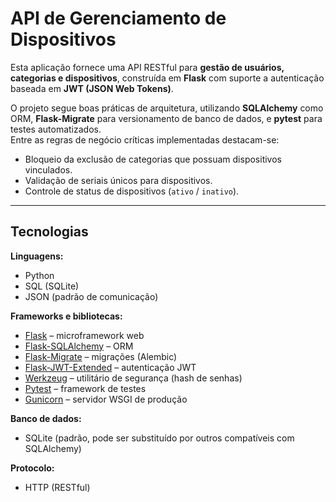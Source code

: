 # API de Gerenciamento de Dispositivos

Esta aplicação fornece uma API RESTful para **gestão de usuários, categorias e dispositivos**, construída em **Flask** com suporte a autenticação baseada em **JWT (JSON Web Tokens)**.  

O projeto segue boas práticas de arquitetura, utilizando **SQLAlchemy** como ORM, **Flask-Migrate** para versionamento de banco de dados, e **pytest** para testes automatizados.  
Entre as regras de negócio críticas implementadas destacam-se:  

- Bloqueio da exclusão de categorias que possuam dispositivos vinculados.  
- Validação de seriais únicos para dispositivos.  
- Controle de status de dispositivos (`ativo` / `inativo`).  

---

## Tecnologias

**Linguagens:**  
- Python  
- SQL (SQLite)  
- JSON (padrão de comunicação)  

**Frameworks e bibliotecas:**  
- [Flask](https://flask.palletsprojects.com/) – microframework web  
- [Flask-SQLAlchemy](https://flask-sqlalchemy.palletsprojects.com/) – ORM  
- [Flask-Migrate](https://flask-migrate.readthedocs.io/) – migrações (Alembic)  
- [Flask-JWT-Extended](https://flask-jwt-extended.readthedocs.io/) – autenticação JWT  
- [Werkzeug](https://werkzeug.palletsprojects.com/) – utilitário de segurança (hash de senhas)  
- [Pytest](https://docs.pytest.org/) – framework de testes  
- [Gunicorn](https://gunicorn.org/) – servidor WSGI de produção  

**Banco de dados:**  
- SQLite (padrão, pode ser substituído por outros compatíveis com SQLAlchemy)  

**Protocolo:**  
- HTTP (RESTful)  



